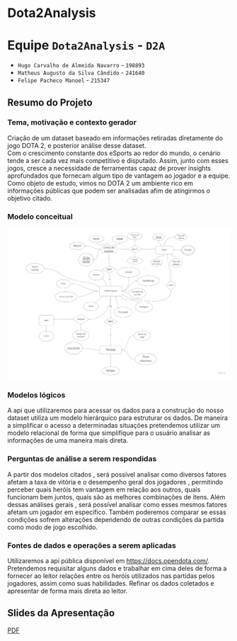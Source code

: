 # Dota2Analysis

# Equipe `Dota2Analysis` - `D2A`
* `Hugo Carvalho de Almeida Navarro` - `198893`
* `Matheus Augusto da Silva Cândido` - `241640`
* `Felipe Pacheco Manoel` - `215347`

## Resumo do Projeto

### Tema, motivação e contexto gerador
 Criação de um dataset baseado em informações retiradas diretamente do jogo DOTA 2, e posterior análise desse dataset.  
 Com o crescimento constante dos eSports ao redor do mundo, o cenário tende a ser cada vez mais competitivo e disputado. Assim, junto com esses jogos, cresce a necessidade de ferramentas capaz de prover insights aprofundados que fornecam algum tipo de vantagem ao jogador e a equipe. Como objeto de estudo, vimos no DOTA 2 um ambiente rico em informações públicas que podem ser analisadas afim de atingirmos o objetivo citado.
 
### Modelo conceitual
![Modelo Conceitual](images/conceitual.jpg)

### Modelos lógicos

 A api que utilizaremos para acessar os dados para a construção do nosso dataset utiliza um modelo hierárquico para estruturar os dados. De maneira a simplificar o acesso a determinadas situações pretendemos utilizar um modelo relacional de forma que simplifique para o usuário analisar as informações de uma maneira mais direta.

### Perguntas de análise a serem respondidas
A partir dos modelos citados , será possível analisar como diversos fatores afetam a taxa de vitória e o desempenho geral dos jogadores , permitindo perceber quais heróis tem vantagem em relação aos outros, quais funcionam bem juntos, quais são as melhores combinações de itens. Além dessas análises gerais , será possível analisar como esses mesmos fatores afetam um jogador em específico. Também poderemos comparar se essas condições sofrem alterações dependendo de outras condições da partida como modo de jogo escolhido.
### Fontes de dados e operações a serem aplicadas

 Utilizaremos a api pública disponível em https://docs.opendota.com/. Pretendemos requisitar alguns dados e trabalhar em cima deles de forma a fornecer ao leitor relações entre os heróis utilizados nas partidas pelos jogadores, assim como suas habilidades. Refinar os dados coletados e apresentar de forma mais direta ao leitor.


## Slides da Apresentação
 [PDF](slides/slideParcial.pdf)
